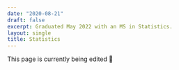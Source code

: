 ```yaml
---
date: "2020-08-21"
draft: false
excerpt: Graduated May 2022 with an MS in Statistics.
layout: single
title: Statistics 
---
```



This page is currently being edited :memo: